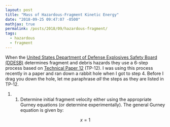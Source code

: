 ```yaml
---
layout: post
title: "Mass of Hazardous-Fragment Kinetic Energy"
date: "2018-09-25 09:47:07 -0500"
mathjax: true
permalink: /posts/2018/09/hazardous-fragment/
tags:
  - hazardous
  - fragment
---
```

When the [United States Department of Defense Explosives Safety Board (DDESB)][9615d5d6] determines fragment and debris hazards they use a 6-step process based on [Technical Paper 12][1096b4d4] (TP-12).  I was using this process recently in a paper and ran down a rabbit hole when I got to step 4.  Before I drag you down the hole, let me paraphrase *all* the steps as they are listed in TP-12.

1.  1. Determine initial fragment velocity either using the appropriate Gurney equations (or determine experimentally). The general Gurney equation is given by:

$$x=1$$

  [1096b4d4]: http://www.esd.whs.mil/Portals/54/Documents/FOID/Reading%20Room/Other/10-F-0806_Fragment_and_Debris_Hazards.pdf "Fragment and Debris Hazards"
  [9615d5d6]: https://www.denix.osd.mil/ddes/home/ "DDESB"
